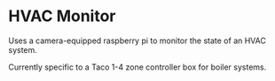 HVAC Monitor
============

Uses a camera-equipped raspberry pi to monitor the state of an HVAC system.

Currently specific to a Taco 1-4 zone controller box for boiler systems.